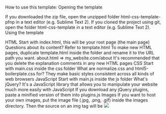 How to use this template:
Opening the template

If you downloaded the zip file, open the unzipped folder html-css-template-pfnp in a text editor
(e.g. Sublime Text 2).
If you cloned the project using git, open the folder html-css-template in a text editor
(e.g. Sublime Text 2).
Using the template

HTML
Start with index.html, this will be your root page (the main page)
Questions about its content? Refer to template.html
To make new HTML pages, duplicate template.html inside the folder and rename it to the URL path you want.
about.html => my_website.com/about
It's recommended that you delete the explanation comments in any new HTML pages
CSS
Start with main.css inside the css folder
What are normalize.css and html5-boilerplate.css for?
They make basic styles consistent across all kinds of web browsers
JavaScript
Start with main.js inside the js folder
What's jQuery? It's a JavaScript library that allows you to manipulate your website much more easily with JavaScript
If you download any jQuery plugins, paste a minified version of them into plugins.js
Images
If you want to host your own images, put the image file (.jpg, .png, .gif) inside the images directory.
Then the source on an img tag will be
<img src="/images/your_picture.png">